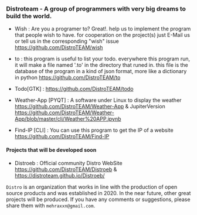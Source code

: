 ### Distroteam - A group of programmers with very big dreams to build the world.

- Wish : Are you a programer to? Great!. help us to implement the program that people wish to have. for cooperation on the project(s) just E-Mail us or tell us in the corresponding "wish" issue https://github.com/DistroTEAM/wish

- to : this program is useful to list your todo. everywhere this program run, it will make a file named '.to' in the directory that runed in. this file is the database of the program in a kind of json format, more like a dictionary in python https://github.com/DistroTEAM/to

- Todo[GTK] :  https://github.com/DistroTEAM/todo

-  Weather-App [PYQT] : A software under Linux to display the weather https://github.com/DistroTEAM/Weather-App & JupiterVersion https://github.com/DistroTEAM/Weather-App/blob/master/cli/Weather%20APP.ipynb

- Find-IP [CLI] : You can use this program to get the IP of a website https://github.com/DistroTEAM/Find-IP


#### Projects that will be developed soon

-  Distroeb : Official community Distro WebSite  https://github.com/DistroTEAM/Distroeb & https://distroteam.github.io/Distroeb/

``Distro‍‍`` is an organization that works in line with the production of open source products and was established in 2020. In the near future, other great projects will be produced. If you have any comments or suggestions, please share them with ``mehraxxn@gmail.com``.
